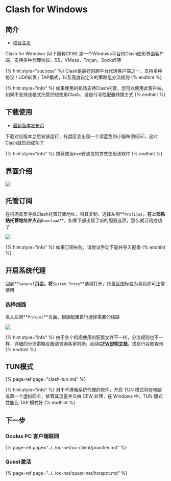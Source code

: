 # Clash for Windows

## 简介

* [项目主页](https://github.com/Fndroid/clash_for_windows_pkg)

Clash for Windows \(以下简称CFW\) 是一个Windows平台的Clash图形界面客户端，支持多种代理协议，SS，VMess，Trojan，Socks5等

{% hint style="success" %}
Clash是最好的跨平台代理客户端之一，支持多种协议 / UDP转发 / TAP模式，以及高度自定义的策略组分流规则
{% endhint %}

{% hint style="info" %}
如果使用的机场支持Clash托管，您可以使用此客户端，如果不支持该格式托管仍想使用Clash，请自行寻找配置转换方式
{% endhint %}

## 下载使用

* [最新版本发布页](https://github.com/Fndroid/clash_for_windows_pkg/releases)

下载对应版本之后安装运行，托盘区会出现一个深蓝色的小猫咪图标![](https://cdn.jsdelivr.net/gh/EYW-015/Oculus-guide-China/img/clash/clash1.png)，这时Clash就启动成功了

{% hint style="info" %}
推荐使用exe安装包的方式使用该软件
{% endhint %}

## 界面介绍

![](https://cdn.jsdelivr.net/gh/EYW-015/Oculus-guide-China/img/clash/clash2.png)

## 托管订阅

在机场首页寻找Clash托管订阅地址，将其复制，选择左侧**`Profiles`**，在上部粘贴托管地址并点击**`Download`**，如果下部出现了新的配置选项，那么就订阅成功了

![](https://cdn.jsdelivr.net/gh/EYW-015/Oculus-guide-China/img/clash/clash3.png)

{% hint style="info" %}
如果订阅失败，请尝试手动下载并导入配置
{% endhint %}

## 开启系统代理

回到**`General`**页面，将**`System Proxy`**选项打开，托盘区图标变为黄色即可正常使用

### 选择线路

进入左侧**`Proxies`**页面，根据配置自行选择需要的线路

![](https://cdn.jsdelivr.net/gh/EYW-015/Oculus-guide-China/img/clash/clash4.png)

{% hint style="info" %}
由于各个机场使用的配置文件不一样，分流规则也不一样，详细的分流策略设置请咨询各家机场，阅读[**CFW说明文档**](https://docs.cfw.lbyczf.com/)，或自行谷歌查询
{% endhint %}

## TUN模式

{% page-ref page="clash-tun.md" %}

{% hint style="info" %}
对于不遵循系统代理的软件，开启 TUN 模式将在电脑设置一个虚拟网卡，接管其流量并交由 CFW 处理，在 Windows 中，TUN 模式性能比 TAP 模式好
{% endhint %}

## **下一步**

### **Oculus PC 客户端联网**

{% page-ref page="../../oc-net/oc-client/proxifier.md" %}

### **Quest激活**

{% page-ref page="../../oc-net/quest-net/hotspot.md" %}

